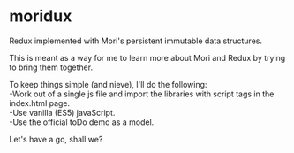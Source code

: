 # moridux
Redux implemented with Mori's persistent immutable data structures.

This is meant as a way for me to learn more about Mori and Redux by trying to bring them together. 

To keep things simple (and nieve), I'll do the following: <br>
-Work out of a single js file and import the libraries with script tags in the index.html page. <br>
-Use vanilla (ES5) javaScript. <br>
-Use the official toDo demo as a model. <br>


Let's have a go, shall we?
